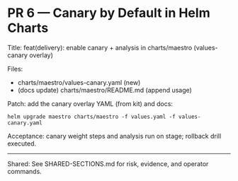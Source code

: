 # PR 6 — Canary by Default in Helm Charts

Title: feat(delivery): enable canary + analysis in charts/maestro (values-canary overlay)

Files:

- charts/maestro/values-canary.yaml (new)
- (docs update) charts/maestro/README.md (append usage)

Patch: add the canary overlay YAML (from kit) and docs:

```
helm upgrade maestro charts/maestro -f values.yaml -f values-canary.yaml
```

Acceptance: canary weight steps and analysis run on stage; rollback drill executed.

---

Shared: See SHARED-SECTIONS.md for risk, evidence, and operator commands.
